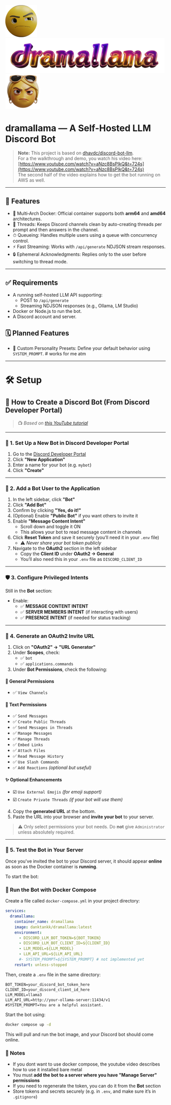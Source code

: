   <img src="assets/logo1.png" alt="Logo 1" width="100"/> <img src="assets/logo2.png" alt="Logo 2" width="500"/><img src="assets/logo3.png" alt="Logo 3" width="110"/>

# dramallama — A Self-Hosted LLM Discord Bot

> **Note:** This project is based on [dhavdc/discord-bot-llm](https://github.com/dhavdc/discord-bot-llm).  
> For a the walkthrough and demo, you watch his video here:  
> [https://www.youtube.com/watch?v=aNzc8BsPIkQ&t=724s](https://www.youtube.com/watch?v=aNzc8BsPIkQ&t=724s)  
> The second half of the video explains how to get the bot running on AWS as well.

---

## 🚀 Features

- 🐋 Multi‑Arch Docker: Official container supports both **arm64** and **amd64** architectures.  
- 🧵 Threads: Keeps Discord channels clean by auto-creating threads per prompt and then answers in the channel.
- ⏱ Queueing: Handles multiple users using a queue with concurrency control.
- ⚡ Fast Streaming: Works with `/api/generate` NDJSON stream responses.
- 🔒 Ephemeral Acknowledgments: Replies only to the user before switching to thread mode.

---

## ✅ Requirements

- A running self-hosted LLM API supporting:
  - POST to `/api/generate`
  - Streaming NDJSON responses (e.g., Ollama, LM Studio)
- Docker or Node.js to run the bot.
- A Discord account and server.

## 🗓️ Planned Features

- 🧬 Custom Personality Presets: Define your default behavior using `SYSTEM_PROMPT`.  # works for me atm

---

# 🛠️ Setup

## 🔧 How to Create a Discord Bot (From Discord Developer Portal)

> 📺 *Based on [this YouTube tutorial](https://www.youtube.com/watch?v=aNzc8BsPIkQ&t=724s)*

---

### 🧠 1. Set Up a New Bot in Discord Developer Portal

1. Go to the [Discord Developer Portal](https://discord.com/developers/applications)
2. Click **"New Application"**
3. Enter a name for your bot (e.g. `mybot`)
4. Click **"Create"**

---

### :robot: 2. Add a Bot User to the Application

1. In the left sidebar, click **"Bot"**
2. Click **"Add Bot"**
3. Confirm by clicking **"Yes, do it!"**
4. (Optional) Enable **"Public Bot"** if you want others to invite it
5. Enable **"Message Content Intent"**
   - Scroll down and toggle it ON
   - This allows your bot to read message content in channels
6. Click **Reset Token** and save it securely (you’ll need it in your `.env` file)
   - ⚠️ *Never share your bot token publicly*
7. Navigate to the **OAuth2** section in the left sidebar
   - Copy the **Client ID** under **OAuth2 → General**
   - You’ll also need this in your `.env` file as `DISCORD_CLIENT_ID`

---

### 🛡️ 3. Configure Privileged Intents

Still in the **Bot** section:
- Enable:
  - ✅ **MESSAGE CONTENT INTENT**
  - ✅ **SERVER MEMBERS INTENT** (if interacting with users)
  - ✅ **PRESENCE INTENT** (if needed for status tracking)

---

### 🔗 4. Generate an OAuth2 Invite URL

1. Click on **"OAuth2" → "URL Generator"**
2. Under **Scopes**, check:
   - ✅ `bot`
   - ✅ `applications.commands`
3. Under **Bot Permissions**, check the following:

#### 📂 General Permissions
- ✅ `View Channels`

#### 💬 Text Permissions
- ✅ `Send Messages`  
- ✅ `Create Public Threads`  
- ✅ `Send Messages in Threads`  
- ✅ `Manage Messages`  
- ✅ `Manage Threads`  
- ✅ `Embed Links`  
- ✅ `Attach Files`  
- ✅ `Read Message History`  
- ✅ `Use Slash Commands`  
- ✅ `Add Reactions` *(optional but useful)*

#### ✨ Optional Enhancements
- ☑️ `Use External Emojis` *(for emoji support)*
- ☑️ `Create Private Threads` *(if your bot will use them)*

4. Copy the **generated URL** at the bottom.
5. Paste the URL into your browser and **invite your bot** to your server.

> ⚠️ Only select permissions your bot needs. Do **not** give `Administrator` unless absolutely required.


---

### 🧪 5. Test the Bot in Your Server

Once you've invited the bot to your Discord server, it should appear **online** as soon as the Docker container is **running**.

To start the bot:

### 🐳 Run the Bot with Docker Compose

Create a file called `docker-compose.yml` in your project directory:

```yaml
services:
  dramallama:
    container_name: dramallama
    image: danktankk/dramallama:latest
    environment:
      - DISCORD_LLM_BOT_TOKEN=${BOT_TOKEN}
      - DISCORD_LLM_BOT_CLIENT_ID=${CLIENT_ID}
      - LLM_MODEL=${LLM_MODEL}
      - LLM_API_URL=${LLM_API_URL}
      #- SYSTEM_PROMPT=${SYSTEM_PROMPT} # not implemented yet
    restart: unless-stopped
```

Then, create a `.env` file in the same directory:

```env
BOT_TOKEN=your_discord_bot_token_here
CLIENT_ID=your_discord_client_id_here
LLM_MODEL=llama3
LLM_API_URL=http://your-ollama-server:11434/v1
#SYSTEM_PROMPT=You are a helpful assistant.
```

Start the bot using:

```bash
docker compose up -d
```

This will pull and run the bot image, and your Discord bot should come online.


### 📌 Notes

- If you dont want to use docker compose, the youtube video describes how to use it installed bare metal
- You must **add the bot to a server where you have "Manage Server" permissions**
- If you need to regenerate the token, you can do it from the **Bot** section
- Store tokens and secrets securely (e.g. in `.env`, and make sure it’s in `.gitignore`)

